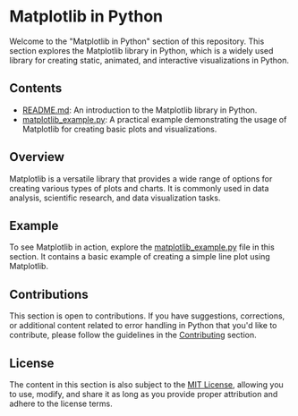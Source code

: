 # Matplotlib in Python

Welcome to the "Matplotlib in Python" section of this repository. This section explores the Matplotlib library in Python, which is a widely used library for creating static, animated, and interactive visualizations in Python.

## Contents

- [README.md](README.md): An introduction to the Matplotlib library in Python.
- [matplotlib_example.py](matplotlib_example.py): A practical example demonstrating the usage of Matplotlib for creating basic plots and visualizations.

## Overview

Matplotlib is a versatile library that provides a wide range of options for creating various types of plots and charts. It is commonly used in data analysis, scientific research, and data visualization tasks.

## Example

To see Matplotlib in action, explore the [matplotlib_example.py](matplotlib_example.py) file in this section. It contains a basic example of creating a simple line plot using Matplotlib.

## Contributions

This section is open to contributions. If you have suggestions, corrections, or additional content related to error handling in Python that you'd like to contribute, please follow the guidelines in the [Contributing](../../Contributing.md) section.

## License

The content in this section is also subject to the [MIT License](../../LICENSE), allowing you to use, modify, and share it as long as you provide proper attribution and adhere to the license terms.